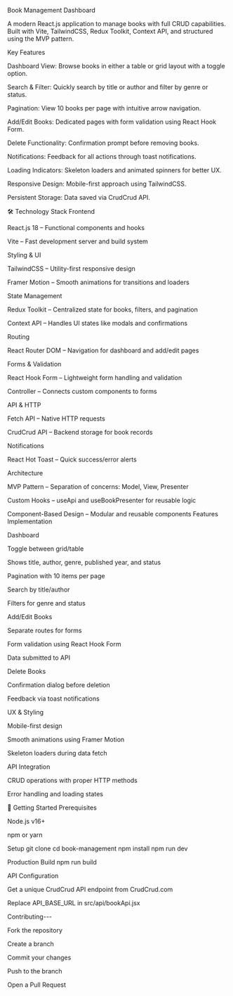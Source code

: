 Book Management Dashboard

A modern React.js application to manage books with full CRUD capabilities. Built with Vite, TailwindCSS, Redux Toolkit, Context API, and structured using the MVP pattern.

 Key Features

Dashboard View: Browse books in either a table or grid layout with a toggle option.

Search & Filter: Quickly search by title or author and filter by genre or status.

Pagination: View 10 books per page with intuitive arrow navigation.

Add/Edit Books: Dedicated pages with form validation using React Hook Form.

Delete Functionality: Confirmation prompt before removing books.

Notifications: Feedback for all actions through toast notifications.

Loading Indicators: Skeleton loaders and animated spinners for better UX.

Responsive Design: Mobile-first approach using TailwindCSS.

Persistent Storage: Data saved via CrudCrud API.

🛠 Technology Stack
Frontend

React.js 18 – Functional components and hooks

Vite – Fast development server and build system

Styling & UI

TailwindCSS – Utility-first responsive design

Framer Motion – Smooth animations for transitions and loaders

State Management

Redux Toolkit – Centralized state for books, filters, and pagination

Context API – Handles UI states like modals and confirmations

Routing

React Router DOM – Navigation for dashboard and add/edit pages

Forms & Validation

React Hook Form – Lightweight form handling and validation

Controller – Connects custom components to forms

API & HTTP

Fetch API – Native HTTP requests

CrudCrud API – Backend storage for book records

Notifications

React Hot Toast – Quick success/error alerts

Architecture

MVP Pattern – Separation of concerns: Model, View, Presenter

Custom Hooks – useApi and useBookPresenter for reusable logic

Component-Based Design – Modular and reusable components
 Features Implementation

Dashboard

Toggle between grid/table

Shows title, author, genre, published year, and status

Pagination with 10 items per page

Search by title/author

Filters for genre and status

Add/Edit Books

Separate routes for forms

Form validation using React Hook Form

Data submitted to API

Delete Books

Confirmation dialog before deletion

Feedback via toast notifications

UX & Styling

Mobile-first design

Smooth animations using Framer Motion

Skeleton loaders during data fetch

API Integration

CRUD operations with proper HTTP methods

Error handling and loading states

🚀 Getting Started
Prerequisites

Node.js v16+

npm or yarn

Setup
git clone <repository-url>
cd book-management
npm install
npm run dev

Production Build
npm run build

API Configuration

Get a unique CrudCrud API endpoint from CrudCrud.com

Replace API_BASE_URL in src/api/bookApi.jsx


Contributing---

Fork the repository

Create a branch

Commit your changes

Push to the branch

Open a Pull Request
